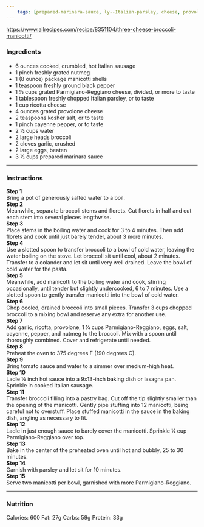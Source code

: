 ```yaml
---
	tags: [prepared-marinara-sauce, ly--Italian-parsley, cheese, provolone, broccoli, cheese, Parmigiano-Reggiano, garlic, eggs, black-pepper, cayenne-pepper, manicotti-shells, nutmeg, cheese, ricotta, salt, hot-Italian-sausage]
---
```


https://www.allrecipes.com/recipe/8351104/three-cheese-broccoli-manicotti/

### Ingredients

####   
* 6 ounces cooked, crumbled, hot Italian sausage
* 1 pinch freshly grated nutmeg
* 1 (8 ounce) package manicotti shells
* 1 teaspoon freshly ground black pepper
* 1 ½ cups grated Parmigiano-Reggiano cheese, divided, or more to taste
* 1 tablespoon freshly chopped Italian parsley, or to taste
* 1 cup ricotta cheese
* 4 ounces grated provolone cheese
* 2 teaspoons kosher salt, or to taste
* 1 pinch cayenne pepper, or to taste
* 2 ½ cups water
* 2 large heads broccoli
* 2 cloves garlic, crushed
* 2 large eggs, beaten
* 3 ½ cups prepared marinara sauce

---

### Instructions

**Step 1**  
Bring a pot of generously salted water to a boil.  
**Step 2**  
Meanwhile, separate broccoli stems and florets. Cut florets in half and cut each stem into several pieces lengthwise.  
**Step 3**  
Place stems in the boiling water and cook for 3 to 4 minutes. Then add florets and cook until just barely tender, about 3 more minutes.  
**Step 4**  
Use a slotted spoon to transfer broccoli to a bowl of cold water, leaving the water boiling on the stove. Let broccoli sit until cool, about 2 minutes. Transfer to a colander and let sit until very well drained. Leave the bowl of cold water for the pasta.  
**Step 5**  
Meanwhile, add manicotti to the boiling water and cook, stirring occasionally, until tender but slightly undercooked, 6 to 7 minutes. Use a slotted spoon to gently transfer manicotti into the bowl of cold water.  
**Step 6**  
Chop cooled, drained broccoli into small pieces. Transfer 3 cups chopped broccoli to a mixing bowl and reserve any extra for another use.  
**Step 7**  
Add garlic, ricotta, provolone, 1 ¼ cups Parmigiano-Reggiano, eggs, salt, cayenne, pepper, and nutmeg to the broccoli. Mix with a spoon until thoroughly combined. Cover and refrigerate until needed.  
**Step 8**  
Preheat the oven to 375 degrees F (190 degrees C).  
**Step 9**  
Bring tomato sauce and water to a simmer over medium-high heat.  
**Step 10**  
Ladle ½ inch hot sauce into a 9x13-inch baking dish or lasagna pan. Sprinkle in cooked Italian sausage.  
**Step 11**  
Transfer broccoli filling into a pastry bag. Cut off the tip slightly smaller than the opening of the manicotti. Gently pipe stuffing into 12 manicotti, being careful not to overstuff. Place stuffed manicotti in the sauce in the baking dish, angling as necessary to fit.  
**Step 12**  
Ladle in just enough sauce to barely cover the manicotti. Sprinkle ¼ cup Parmigiano-Reggiano over top.  
**Step 13**  
Bake in the center of the preheated oven until hot and bubbly, 25 to 30 minutes.  
**Step 14**  
Garnish with parsley and let sit for 10 minutes.  
**Step 15**  
Serve two manicotti per bowl, garnished with more Parmigiano-Reggiano.  

---

### Nutrition

Calories: 600  Fat: 27g  Carbs: 59g  Protein: 33g  

